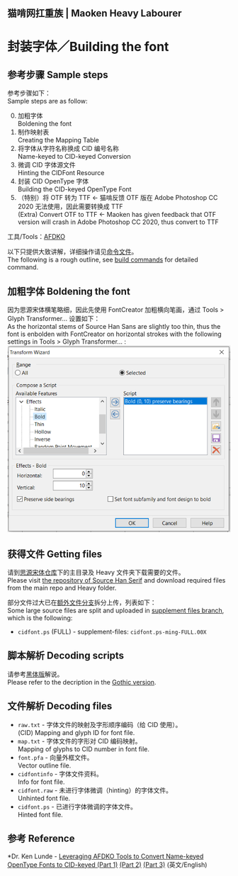 ## 猫啃网扛重族 | Maoken Heavy Labourer
# 封装字体／Building the font

## 参考步骤 Sample steps

参考步骤如下：  
Sample steps are as follow:

0. 加粗字体  
Boldening the font
1. 制作映射表  
Creating the Mapping Table
2. 将字体从字符名称换成 CID 编号名称  
Name-keyed to CID-keyed Conversion
3. 微调 CID 字体源文件  
Hinting the CIDFont Resource
4. 封装 CID OpenType 字体  
Building the CID-keyed OpenType Font
5. （特别）将 OTF 转为 TTF <- 猫啃反馈 OTF 版在 Adobe Photoshop CC 2020 无法使用，因此需要转换成 TTF  
(Extra) Convert OTF to TTF <- Maoken has given feedback that OTF version will crash in Adobe Photoshop CC 2020, thus convert to TTF

工具/Tools：[AFDKO](https://github.com/adobe-type-tools/afdko)

以下只提供大致讲解，详细操作请见[命令文件](./FULL/build_command.txt)。  
The following is a rough outline, see [build commands](./FULL/build_command.txt) for detailed command.

## 加粗字体 Boldening the font

因为思源宋体横笔略细，因此先使用 FontCreator 加粗横向笔画，通过 Tools > Glyph Transformer... 设置如下：  
As the horizontal stems of Source Han Sans are slightly too thin, thus the font is enbolden with FontCreator on horizontal strokes with the following settings in Tools > Glyph Transformer... :  
![bolden-settings](shserif-bolden.png)

## 获得文件 Getting files

请到[思源宋体仓库](https://github.com/adobe-fonts/source-han-serif)下的主目录及 Heavy 文件夹下载需要的文件。  
Please visit [the repository of Source Han Serif](https://github.com/adobe-fonts/source-han-serif) and download required files from the main repo and Heavy folder.

部分文件过大已在[额外文件分支](https://github.com/NightFurySL2001/maoken-heavy-labourer/tree/supplement-files)拆分上传，列表如下：  
Some large source files are split and uploaded in [supplement files branch](https://github.com/NightFurySL2001/maoken-heavy-labourer/tree/supplement-files), which is the following:

* `cidfont.ps` (FULL) - supplement-files: `cidfont.ps-ming-FULL.00X`

## 脚本解析 Decoding scripts

请参考[黑体版](../build_final_otf_sans)解说。  
Please refer to the decription in the [Gothic version](../build_final_otf_sans).

## 文件解析 Decoding files

* `raw.txt` - 字体文件的映射及字形顺序编码（给 CID 使用）。  
  (CID) Mapping and glyph ID for font file.
* `map.txt` - 字体文件的字形对 CID 编码映射。  
  Mapping of glyphs to CID number in font file.
* `font.pfa` - 向量外框文件。  
  Vector outline file.
* `cidfontinfo` - 字体文件资料。  
  Info for font file.
* `cidfont.raw` - 未进行字体微调（hinting）的字体文件。  
  Unhinted font file.
* `cidfont.ps` - 已进行字体微调的字体文件。  
  Hinted font file.

## 参考 Reference

*Dr. Ken Lunde - [Leveraging AFDKO Tools to Convert Name-keyed OpenType Fonts to CID-keyed (Part 1)](https://ccjktype.fonts.adobe.com/2011/12/leveraging-afdko-part-1.html) [(Part 2)](https://ccjktype.fonts.adobe.com/2012/01/leveraging-afdko-part-2.html) [(Part 3)](https://ccjktype.fonts.adobe.com/2012/01/leveraging-afdko-part-3.html) (英文/English)